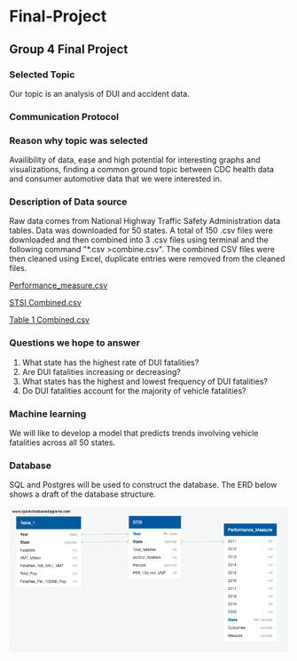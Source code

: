 # Final-Project
## Group 4 Final Project


### Selected Topic

Our topic is an analysis of DUI and accident data.

### Communication Protocol

### Reason why topic was selected 

Availibility of data, ease and high potential for interesting graphs and visualizations, finding a common ground topic between CDC health data and consumer automotive data that we were interested in.

### Description of Data source

Raw data comes from National Highway Traffic Safety Administration data tables. Data was downloaded for 50 states. A total of 150 .csv files were downloaded and then combined into 3 .csv files using terminal and the following command "*.csv >combine.csv". The combined CSV files were then cleaned using Excel, duplicate entries were removed from the cleaned files. 

[Performance_measure.csv](https://github.com/pperlinski/Final-Project/blob/main/Performance_measure.csv)

[STSI Combined.csv](https://github.com/pperlinski/Final-Project/blob/main/STSI%20Combined%20.csv)

[Table 1 Combined.csv](https://github.com/pperlinski/Final-Project/blob/main/Table%201%20Combined.csv)


### Questions we hope to answer

1. What state has the highest rate of DUI fatalities?
2. Are DUI fatalities increasing or decreasing? 
3. What states has the highest and lowest frequency of DUI fatalities?
4. Do DUI fatalities account for the majority of vehicle fatalities? 

### Machine learning

We will like to develop a model that predicts trends involving vehicle fatalities across all 50 states. 

### Database

SQL and Postgres will be used to construct the database. The ERD below shows a draft of the database structure. 

![QuickDBD-export(1).png](https://github.com/pperlinski/Final-Project/blob/main/QuickDBD-export%20(1).png)
